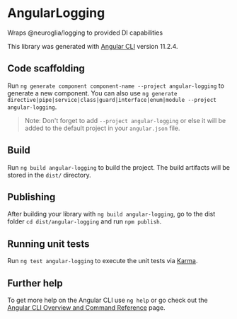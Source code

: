 # AngularLogging

Wraps @neuroglia/logging to provided DI capabilities

This library was generated with [Angular CLI](https://github.com/angular/angular-cli) version 11.2.4.

## Code scaffolding

Run `ng generate component component-name --project angular-logging` to generate a new component. You can also use `ng generate directive|pipe|service|class|guard|interface|enum|module --project angular-logging`.
> Note: Don't forget to add `--project angular-logging` or else it will be added to the default project in your `angular.json` file. 

## Build

Run `ng build angular-logging` to build the project. The build artifacts will be stored in the `dist/` directory.

## Publishing

After building your library with `ng build angular-logging`, go to the dist folder `cd dist/angular-logging` and run `npm publish`.

## Running unit tests

Run `ng test angular-logging` to execute the unit tests via [Karma](https://karma-runner.github.io).

## Further help

To get more help on the Angular CLI use `ng help` or go check out the [Angular CLI Overview and Command Reference](https://angular.io/cli) page.
